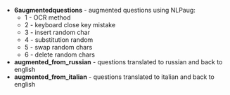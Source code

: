 - **6augmentedquestions** - augmented questions using NLPaug:
  - 1 - OCR method
  - 2 - keyboard close key mistake
  - 3 - insert random char
  - 4 - substitution random
  - 5 - swap random chars
  - 6 - delete random chars
- **augmented_from_russian** - questions translated to russian and back to english
- **augmented_from_italian** - questions translated to italian and back to english
